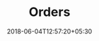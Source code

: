 ---
title: "Orders"
date: 2018-06-04T12:57:20+05:30
draft: false
layout: orders
url: /account/orders/

---